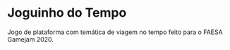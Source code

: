 # Joguinho do Tempo
Jogo de plataforma com temática de viagem no tempo feito para o FAESA Gamejam 2020.
